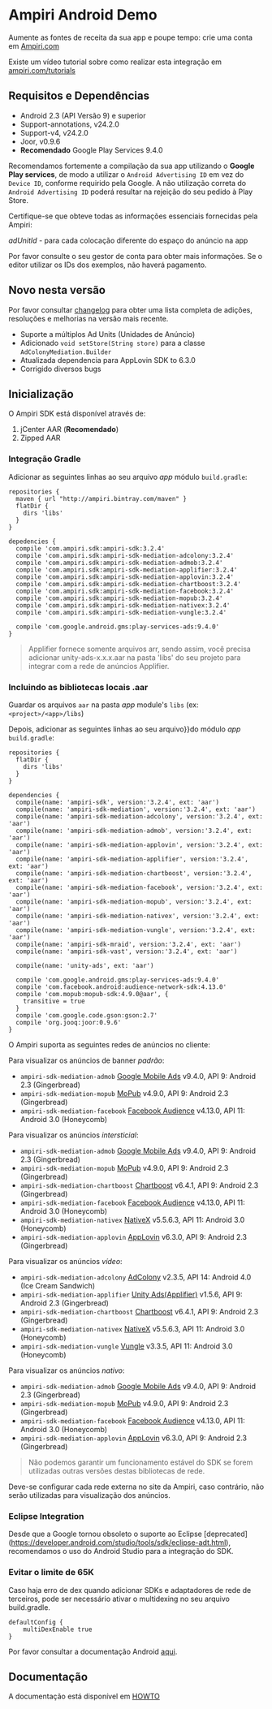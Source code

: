 # Ampiri Android DemoAumente as fontes de receita da sua app e poupe tempo: crie uma conta em [Ampiri.com](https://ampiri.com)Existe um vídeo tutorial sobre como realizar esta integração em [ampiri.com/tutorials](http://www.ampiri.com/tutorials/)## Requisitos e Dependências ##* Android 2.3 (API Versão 9) e superior* Support-annotations, v24.2.0* Support-v4, v24.2.0* Joor, v0.9.6* **Recomendado** Google Play Services 9.4.0Recomendamos fortemente a compilação da sua app utilizando o **Google Play services**, de modo a utilizar o `Android Advertising ID` em vez do `Device ID`,conforme requirido pela Google. A não utilização correta do `Android Advertising ID` poderá resultar na rejeição do seu pedido à Play Store.Certifique-se que obteve todas as informações essenciais fornecidas pela Ampiri:*adUnitId* - para cada colocação diferente do espaço do anúncio na appPor favor consulte o seu gestor de conta para obter mais informações. Se o editor utilizar os IDs dos exemplos, não haverá pagamento.## Novo nesta versãoPor favor consultar [changelog](../../CHANGELOG.md) para obter uma lista completa de adições, resoluções e melhorias na versão mais recente.- Suporte a múltiplos Ad Units (Unidades de Anúncio)- Adicionado `void setStore(String store)` para a classe `AdColonyMediation.Builder`- Atualizada dependencia para AppLovin SDK to 6.3.0- Corrigido diversos bugs## Inicialização ##O Ampiri SDK está disponível através de:1. jCenter AAR (**Recomendado**)2. Zipped AAR### Integração Gradle ###Adicionar as seguintes linhas ao seu arquivo _app_ módulo `build.gradle`:```repositories {  maven { url "http://ampiri.bintray.com/maven" }  flatDir {    dirs 'libs'  }}depedencies {  compile 'com.ampiri.sdk:ampiri-sdk:3.2.4'  compile 'com.ampiri.sdk:ampiri-sdk-mediation-adcolony:3.2.4'  compile 'com.ampiri.sdk:ampiri-sdk-mediation-admob:3.2.4'  compile 'com.ampiri.sdk:ampiri-sdk-mediation-applifier:3.2.4'  compile 'com.ampiri.sdk:ampiri-sdk-mediation-applovin:3.2.4'  compile 'com.ampiri.sdk:ampiri-sdk-mediation-chartboost:3.2.4'  compile 'com.ampiri.sdk:ampiri-sdk-mediation-facebook:3.2.4'  compile 'com.ampiri.sdk:ampiri-sdk-mediation-mopub:3.2.4'  compile 'com.ampiri.sdk:ampiri-sdk-mediation-nativex:3.2.4'  compile 'com.ampiri.sdk:ampiri-sdk-mediation-vungle:3.2.4'  compile 'com.google.android.gms:play-services-ads:9.4.0'}```> Applifier fornece somente arquivos arr, sendo assim, você precisa adicionar unity-ads-x.x.x.aar na pasta 'libs' do seu projeto para integrar com a rede de anúncios Applifier.### Incluindo as bibliotecas locais .aar ###Guardar os arquivos `aar` na pasta _app_ module's `libs` (ex: `<project>/<app>/libs`)Depois, adicionar as seguintes linhas ao seu arquivo}}do módulo _app_ `build.gradle`:```repositories {  flatDir {    dirs 'libs'  }}dependencies {  compile(name: 'ampiri-sdk', version:'3.2.4', ext: 'aar')  compile(name: 'ampiri-sdk-mediation', version:'3.2.4', ext: 'aar')  compile(name: 'ampiri-sdk-mediation-adcolony', version:'3.2.4', ext: 'aar')  compile(name: 'ampiri-sdk-mediation-admob', version:'3.2.4', ext: 'aar')  compile(name: 'ampiri-sdk-mediation-applovin', version:'3.2.4', ext: 'aar')  compile(name: 'ampiri-sdk-mediation-applifier', version:'3.2.4', ext: 'aar')  compile(name: 'ampiri-sdk-mediation-chartboost', version:'3.2.4', ext: 'aar')  compile(name: 'ampiri-sdk-mediation-facebook', version:'3.2.4', ext: 'aar')  compile(name: 'ampiri-sdk-mediation-mopub', version:'3.2.4', ext: 'aar')  compile(name: 'ampiri-sdk-mediation-nativex', version:'3.2.4', ext: 'aar')  compile(name: 'ampiri-sdk-mediation-vungle', version:'3.2.4', ext: 'aar')  compile(name: 'ampiri-sdk-mraid', version:'3.2.4', ext: 'aar')  compile(name: 'ampiri-sdk-vast', version:'3.2.4', ext: 'aar')  compile(name: 'unity-ads', ext: 'aar')  compile 'com.google.android.gms:play-services-ads:9.4.0'  compile 'com.facebook.android:audience-network-sdk:4.13.0'  compile 'com.mopub:mopub-sdk:4.9.0@aar', {    transitive = true  }  compile 'com.google.code.gson:gson:2.7'  compile 'org.jooq:joor:0.9.6'}```O Ampiri suporta as seguintes redes de anúncios no cliente:Para visualizar os anúncios de banner *padrão*:* `ampiri-sdk-mediation-admob` [Google Mobile Ads](https://developers.google.com/admob/android/quick-start) v9.4.0, API 9: Android 2.3 (Gingerbread)* `ampiri-sdk-mediation-mopub` [MoPub](https://github.com/mopub/mopub-android-sdk) v4.9.0, API 9: Android 2.3 (Gingerbread)* `ampiri-sdk-mediation-facebook` [Facebook Audience](https://developers.facebook.com/docs/audience-network) v4.13.0, API 11: Android 3.0 (Honeycomb)Para visualizar os anúncios *intersticial*:* `ampiri-sdk-mediation-admob` [Google Mobile Ads](https://developers.google.com/admob/android/quick-start) v9.4.0, API 9: Android 2.3 (Gingerbread)* `ampiri-sdk-mediation-mopub` [MoPub](https://github.com/mopub/mopub-android-sdk) v4.9.0, API 9: Android 2.3 (Gingerbread)* `ampiri-sdk-mediation-chartboost` [Chartboost](https://answers.chartboost.com/hc/en-us/articles/201219545-Download-Integrate-the-Chartboost-SDK-for-Android) v6.4.1, API 9: Android 2.3 (Gingerbread)* `ampiri-sdk-mediation-facebook` [Facebook Audience](https://developers.facebook.com/docs/audience-network) v4.13.0, API 11: Android 3.0 (Honeycomb)* `ampiri-sdk-mediation-nativex` [NativeX](https://github.com/nativex/NativeX-Android-SDK) v5.5.6.3, API 11: Android 3.0 (Honeycomb)* `ampiri-sdk-mediation-applovin` [AppLovin](https://github.com/AppLovin/Android-Demo-App) v6.3.0, API 9: Android 2.3 (Gingerbread)Para visualizar os anúncios *vídeo*:* `ampiri-sdk-mediation-adcolony` [AdColony](https://github.com/AdColony/AdColony-Android-SDK) v2.3.5, API 14: Android 4.0 (Ice Cream Sandwich)* `ampiri-sdk-mediation-applifier` [Unity Ads(Applifier)](https://github.com/Applifier/unity-ads-sdk) v1.5.6, API 9: Android 2.3 (Gingerbread)* `ampiri-sdk-mediation-chartboost` [Chartboost](https://answers.chartboost.com/hc/en-us/articles/201219545-Download-Integrate-the-Chartboost-SDK-for-Android) v6.4.1, API 9: Android 2.3 (Gingerbread)* `ampiri-sdk-mediation-nativex` [NativeX](https://github.com/nativex/NativeX-Android-SDK) v5.5.6.3, API 11: Android 3.0 (Honeycomb)* `ampiri-sdk-mediation-vungle` [Vungle](https://v.vungle.com/sdk) v3.3.5, API 11: Android 3.0 (Honeycomb)Para visualizar os anúncios *nativo*:* `ampiri-sdk-mediation-admob` [Google Mobile Ads](https://developers.google.com/admob/android/quick-start) v9.4.0, API 9: Android 2.3 (Gingerbread)* `ampiri-sdk-mediation-mopub` [MoPub](https://github.com/mopub/mopub-android-sdk) v4.9.0, API 9: Android 2.3 (Gingerbread)* `ampiri-sdk-mediation-facebook` [Facebook Audience](https://developers.facebook.com/docs/audience-network) v4.13.0, API 11: Android 3.0 (Honeycomb)* `ampiri-sdk-mediation-applovin` [AppLovin](https://github.com/AppLovin/Android-Demo-App) v6.3.0, API 9: Android 2.3 (Gingerbread)> Não podemos garantir um funcionamento estável do SDK se forem utilizadas outras versões destas bibliotecas de rede.Deve-se configurar cada rede externa no site da Ampiri, caso contrário, não serão utilizadas para visualização dos anúncios.### Eclipse Integration ###Desde que a Google tornou obsoleto o suporte ao Eclipse [deprecated] (https://developer.android.com/studio/tools/sdk/eclipse-adt.html), recomendamos o uso do Android Studio para a integração do SDK.### Evitar o limite de 65K ###Caso haja erro de dex quando adicionar SDKs e adaptadores de rede de terceiros, pode ser necessário ativar o multidexing no seu arquivo build.gradle.```defaultConfig {    multiDexEnable true}```Por favor consultar a documentação Android [aqui](https://developer.android.com/tools/building/multidex.html).## DocumentaçãoA documentação está disponível em [HOWTO](HOWTO.md)